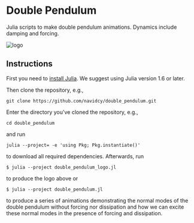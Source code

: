 # Double Pendulum

Julia scripts to make double pendulum animations. Dynamics include damping and forcing.

![logo](https://user-images.githubusercontent.com/7112768/122657073-866b8580-d1a3-11eb-88cc-27189a85d37c.gif)


## Instructions

First you need to [install Julia](https://julialang.org/downloads/). We suggest using Julia version 1.6 or later.

Then clone the repository, e.g.,

```
git clone https://github.com/navidcy/double_pendulum.git
```

Enter the directory you've cloned the repository, e.g., 

```
cd double_pendulum
```

and run

```
julia --project= -e 'using Pkg; Pkg.instantiate()'
```

to download all required dependencies. Afterwards, run

```
$ julia --project double_pendulum_logo.jl
```

to produce the logo above or 

```
$ julia --project double_pendulum.jl
```

to produce a series of animations demonstrating the normal modes of the double pendulum without forcing nor dissipation and how we can excite these normal modes in the presence of forcing and dissipation.
